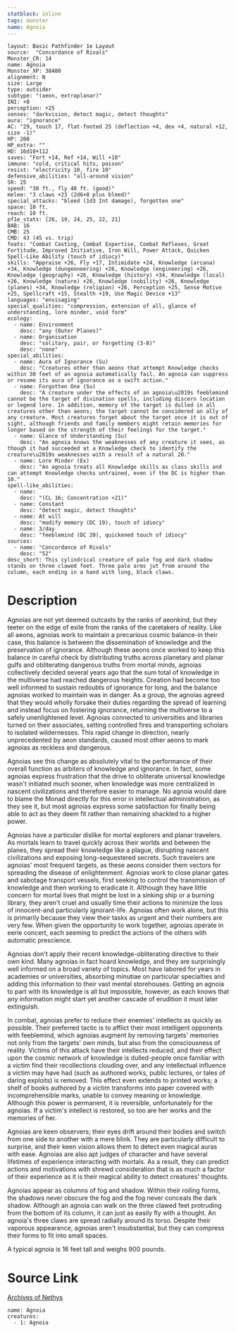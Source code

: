 ```yaml
---
statblock: inline
tags: monster
name: Agnoia
---
```

```statblock
layout: Basic Pathfinder 1e Layout
source:  "Concordance of Rivals"
Monster_CR: 14
name: Agnoia
Monster_XP: 38400
alignment: N
size: Large
type: outsider
subtype: "(aeon, extraplanar)"
INI: +8
perception: +25
senses: "darkvision, detect magic, detect thoughts"
aura: "ignorance"
AC: "29, touch 17, flat-footed 25 (deflection +4, dex +4, natural +12, size -1)"
HP: 200
HP_extra: ""
HD: 16d10+112
saves: "Fort +14, Ref +14, Will +18"
immune: "cold, critical hits, poison"
resist: "electricity 10, fire 10"
defensive_abilities: "all-around vision"
SR: 25
speed: "30 ft., fly 40 ft. (good)"
melee: "3 claws +23 (2d6+8 plus bleed)"
special_attacks: "bleed (1d3 Int damage), forgotten one"
space: 10 ft.
reach: 10 ft.
pf1e_stats: [26, 19, 24, 25, 22, 21]
BAB: 16
CMB: 25
CMD: 43 (45 vs. trip)
feats: "Combat Casting, Combat Expertise, Combat Reflexes, Great Fortitude, Improved Initiative, Iron Will, Power Attack, Quicken Spell-Like Ability (touch of idiocy)"
skills: "Appraise +26, Fly +17, Intimidate +24, Knowledge (arcana) +34, Knowledge (dungeoneering) +26, Knowledge (engineering) +26, Knowledge (geography) +26, Knowledge (history) +34, Knowledge (local) +26, Knowledge (nature) +26, Knowledge (nobility) +26, Knowledge (planes) +34, Knowledge (religion) +26, Perception +25, Sense Motive +25, Spellcraft +15, Stealth +19, Use Magic Device +13"
languages: "envisaging"
special_qualities: "compression, extension of all, glance of understanding, lore minder, void form"
ecology:
  - name: Environment
    desc: "any (Outer Planes)"
  - name: Organisation
    desc: "solitary, pair, or forgetting (3-8)"
    desc: "none"
special_abilities:
  - name: Aura of Ignorance (Su)
    desc: "Creatures other than aeons that attempt Knowledge checks within 30 feet of an agnoia automatically fail. An agnoia can suppress or resume its aura of ignorance as a swift action."
  - name: Forgotten One (Su)
    desc: "A creature under the effects of an agnoia\u2019s feeblemind cannot be the target of divination spells, including discern location or legend lore. In addition, memory of the target is dulled in all creatures other than aeons; the target cannot be considered an ally of any creature. Most creatures forget about the target once it is out of sight, although friends and family members might retain memories for longer based on the strength of their feelings for the target."
  - name: Glance of Understanding (Su)
    desc: "An agnoia knows the weaknesses of any creature it sees, as though it had succeeded at a Knowledge check to identify the creature\u2019s weaknesses with a result of a natural 20."
  - name: Lore Minder (Ex)
    desc: "An agnoia treats all Knowledge skills as class skills and can attempt Knowledge checks untrained, even if the DC is higher than 10."
spell-like_abilities:
  - name:
    desc: "(CL 16; Concentration +21)"
  - name: Constant
    desc: "detect magic, detect thoughts"
  - name: At will
    desc: "modify memory (DC 19), touch of idiocy"
  - name: 3/day
    desc: "feeblemind (DC 20), quickened touch of idiocy"
sources:
  - name: "Concordance of Rivals"
    desc: "52"
desc_short: This cylindrical creature of pale fog and dark shadow stands on three clawed feet. Three pale arms jut from around the column, each ending in a hand with long, black claws.
```
# Description
Agnoias are not yet deemed outcasts by the ranks of aeonkind, but they teeter on the edge of exile from the ranks of the caretakers of reality. Like all aeons, agnoias work to maintain a precarious cosmic balance-in their case, this balance is between the dissemination of knowledge and the preservation of ignorance. Although these aeons once worked to keep this balance in careful check by distributing truths across planetary and planar gulfs and obliterating dangerous truths from mortal minds, agnoias collectively decided several years ago that the sum total of knowledge in the multiverse had reached dangerous heights. Creation had become too well informed to sustain redoubts of ignorance for long, and the balance agnoias worked to maintain was in danger. As a group, the agnoias agreed that they would wholly forsake their duties regarding the spread of learning and instead focus on fostering ignorance, returning the multiverse to a safely unenlightened level. Agnoias connected to universities and libraries turned on their associates, setting controlled fires and transporting scholars to isolated wildernesses. This rapid change in direction, nearly unprecedented by aeon standards, caused most other aeons to mark agnoias as reckless and dangerous.

 Agnoias see this change as absolutely vital to the performance of their overall function as arbiters of knowledge and ignorance. In fact, some agnoias express frustration that the drive to obliterate universal knowledge wasn't initiated much sooner, when knowledge was more centralized in nascent civilizations and therefore easier to manage. No agnoia would dare to blame the Monad directly for this error in intellectual administration, as they see it, but most agnoias express some satisfaction for finally being able to act as they deem fit rather than remaining shackled to a higher power.

 Agnoias have a particular dislike for mortal explorers and planar travelers. As mortals learn to travel quickly across their worlds and between the planes, they spread their knowledge like a plague, disrupting nascent civilizations and exposing long-sequestered secrets. Such travelers are agnoias' most frequent targets, as these aeons consider them vectors for spreading the disease of enlightenment. Agnoias work to close planar gates and sabotage transport vessels, first seeking to control the transmission of knowledge and then working to eradicate it. Although they have little concern for mortal lives that might be lost in a sinking ship or a burning library, they aren't cruel and usually time their actions to minimize the loss of innocent-and particularly ignorant-life. Agnoias often work alone, but this is primarily because they view their tasks as urgent and their numbers are very few. When given the opportunity to work together, agnoias operate in eerie concert, each seeming to predict the actions of the others with automatic prescience.

 Agnoias don't apply their recent knowledge-obliterating directive to their own kind. Many agnoias in fact hoard knowledge, and they are surprisingly well informed on a broad variety of topics. Most have labored for years in academies or universities, absorbing minutiae on particular specialties and adding this information to their vast mental storehouses. Getting an agnoia to part with its knowledge is all but impossible, however, as each knows that any information might start yet another cascade of erudition it must later extinguish.

 In combat, agnoias prefer to reduce their enemies' intellects as quickly as possible. Their preferred tactic is to afflict their most intelligent opponents with feeblemind, which agnoias augment by removing targets' memories not only from the targets' own minds, but also from the consciousness of reality. Victims of this attack have their intellects reduced, and their effect upon the cosmic network of knowledge is dulled-people once familiar with a victim find their recollections clouding over, and any intellectual influence a victim may have had (such as authored works, public lectures, or tales of daring exploits) is removed. This effect even extends to printed works; a shelf of books authored by a victim transforms into paper covered with incomprehensible marks, unable to convey meaning or knowledge. Although this power is permanent, it is reversible, unfortunately for the agnoias. If a victim's intellect is restored, so too are her works and the memories of her.

 Agnoias are keen observers; their eyes drift around their bodies and switch from one side to another with a mere blink. They are particularly difficult to surprise, and their keen vision allows them to detect even magical auras with ease. Agnoias are also apt judges of character and have several lifetimes of experience interacting with mortals. As a result, they can predict actions and motivations with shrewd consideration that is as much a factor of their experience as it is their magical ability to detect creatures' thoughts.

 Agnoias appear as columns of fog and shadow. Within their roiling forms, the shadows never obscure the fog and the fog never conceals the dark shadow. Although an agnoia can walk on the three clawed feet protruding from the bottom of its column, it can just as easily fly with a thought. An agnoia's three claws are spread radially around its torso. Despite their vaporous appearance, agnoias aren't insubstantial, but they can compress their forms to fit into small spaces.

 A typical agnoia is 16 feet tall and weighs 900 pounds.
# Source Link
[Archives of Nethys](https://aonprd.com/MonsterDisplay.aspx?ItemName=Agnoia)
```encounter-table
name: Agnoia
creatures:
  - 1: Agnoia
```
